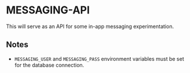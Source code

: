 # MESSAGING-API

This will serve as an API for some in-app messaging experimentation.

## Notes

- `MESSAGING_USER` and `MESSAGING_PASS` environment variables must be set for the database connection.
